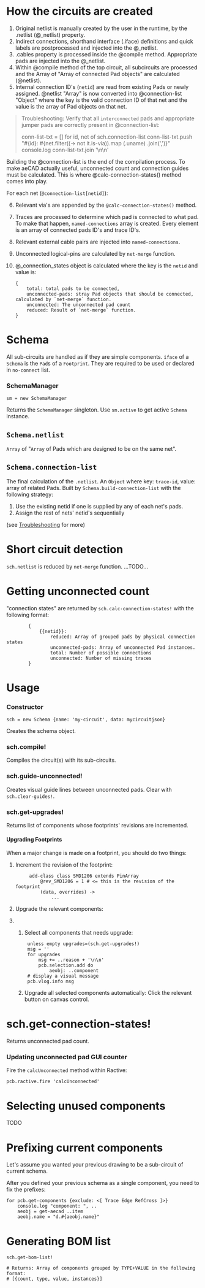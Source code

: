 # How the circuits are created

1. Original netlist is manually created by the user in the runtime, by the .netlist (@_netlist) property. 
2. Indirect connections, shorthand interface (.iface) definitions and quick labels are postprocessed and
   injected into the @_netlist. 
3. .cables property is processed inside the @compile method. Appropriate pads are injected into the @_netlist.
4. Within @compile method of the top circuit, all subcircuits are processed and 
   the Array of "Array of connected Pad objects" are calculated (@netlist).
5. Internal connection ID's (`netid`) are read from existing Pads or newly assigned. 
   @netlist "Array" is now converted into @connection-list "Object" where the key is the valid connection ID of that net and 
   the value is the array of Pad objects on that net.

> Troubleshooting: Verify that all `interconnected` pads and appropriate jumper pads are correctly present 
> in @connection-list: 
> 
>    conn-list-txt = []
>    for id, net of sch.connection-list
>        conn-list-txt.push "#{id}: #{net.filter((-> not it.is-via)).map (.uname) .join(',')}"
>    console.log conn-list-txt.join '\n\n'
>


Building the @connection-list is the end of the compilation process. To make aeCAD actually useful, 
unconnected count and connection guides must be calculated. This is where @calc-connection-states() 
method comes into play. 

For each net (`@connection-list[netid]`): 

6. Relevant via's are appended by the `@calc-connection-states()` method. 
7. Traces are processed to determine which pad is connected to what pad. To make that happen,
   `named-connections` array is created. Every element is an array of connected pads ID's and trace ID's. 
8. Relevant external cable pairs are injected into `named-connections`. 

9. Unconnected logical-pins are calculated by `net-merge` function. 

10. @_connection_states object is calculated where the key is the `netid` and value is:


        {
            total: total pads to be connected, 
            unconnected-pads: stray Pad objects that should be connected, calculated by `net-merge` function.
            unconnected: The unconnected pad count 
            reduced: Result of `net-merge` function. 
        }



# Schema

All sub-circuits are handled as if they are simple components.
`iface` of a `Schema` is the `Pad`s of a `Footprint`. They are required to be
used or declared in `no-connect` list.

### SchemaManager

```
sm = new SchemaManager
```

Returns the `SchemaManager` singleton. Use `sm.active` to get active `Schema` instance.

## `Schema.netlist`

`Array` of "`Array` of Pads which are designed to be on the same net".

## `Schema.connection-list`

The final calculation of the `.netlist`. An `Object` where key: `trace-id`, value: array of related Pads. Built by
`Schema.build-connection-list` with the following strategy:

1. Use the existing netid if one is supplied by any of each net's pads.
2. Assign the rest of nets' netid's sequentially

(see [Troubleshooting](./troubleshooting.md) for more)


# Short circuit detection

`sch.netlist` is reduced by `net-merge` function. ...TODO...

# Getting unconnected count

"connection states" are returned by `sch.calc-connection-states!` with the following format:

            {
                {{netid}}:
                    reduced: Array of grouped pads by physical connection states 
                    unconnected-pads: Array of unconnected Pad instances.
                    total: Number of possible connections
                    unconnected: Number of missing traces
            }


# Usage

### Constructor

```ls
sch = new Schema {name: 'my-circuit', data: mycircuitjson}
```

Creates the schema object.

### sch.compile!

Compiles the circuit(s) with its sub-circuits.

### sch.guide-unconnected!

Creates visual guide lines between unconnected pads. Clear with `sch.clear-guides!`.

### sch.get-upgrades!

Returns list of components whose footprints' revisions are incremented.

#### Upgrading Footprints

When a major change is made on a footprint, you should do two things:

1. Increment the revision of the footprint:

            add-class class SMD1206 extends PinArray
                @rev_SMD1206 = 1 # <= this is the revision of the footprint
                (data, overrides) ->
                    ...

2. Upgrade the relevant components:
3.
    1. Select all components that needs upgrade:

            unless empty upgrades=(sch.get-upgrades!)
            msg = ''
            for upgrades
                msg += ..reason + '\n\n'
                pcb.selection.add do
                    aeobj: ..component
            # display a visual message
            pcb.vlog.info msg

    2. Upgrade all selected components automatically: Click the relevant button on canvas control.

# sch.get-connection-states!

Returns unconnected pad count.

### Updating unconnected pad GUI counter

Fire the `calcUnconnected` method within Ractive:

```
pcb.ractive.fire 'calcUnconnected'
```

# Selecting unused components

TODO

# Prefixing current components

Let's assume you wanted your previous drawing to be a sub-circuit of current schema. 

After you defined your previous schema as a single component, you need to fix the 
prefixes: 

```
for pcb.get-components {exclude: <[ Trace Edge RefCross ]>}
    console.log "component: ", ..
    aeobj = get-aecad ..item
    aeobj.name = "d.#{aeobj.name}"
```

# Generating BOM list 

```ls
sch.get-bom-list!

# Returns: Array of components grouped by TYPE+VALUE in the following format: 
# [{count, type, value, instances}]
```


